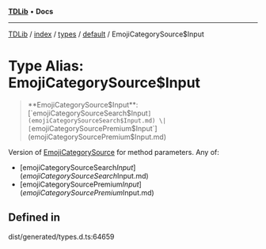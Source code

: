 [**TDLib**](../../../../../../README.md) • **Docs**

***

[TDLib](../../../../../../modules.md) / [index](../../../../../README.md) / [types](../../../README.md) / [default](../README.md) / EmojiCategorySource$Input

# Type Alias: EmojiCategorySource$Input

> **EmojiCategorySource$Input**: [`emojiCategorySourceSearch$Input`](emojiCategorySourceSearch$Input.md) \| [`emojiCategorySourcePremium$Input`](emojiCategorySourcePremium$Input.md)

Version of [EmojiCategorySource](EmojiCategorySource.md) for method parameters.
Any of:
- [emojiCategorySourceSearch$Input](emojiCategorySourceSearch$Input.md)
- [emojiCategorySourcePremium$Input](emojiCategorySourcePremium$Input.md)

## Defined in

dist/generated/types.d.ts:64659
